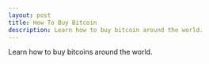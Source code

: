 ```yaml
---
layout: post
title: How To Buy Bitcoin
description: Learn how to buy bitcoin around the world.
---
```


Learn how to buy bitcoins around the world.